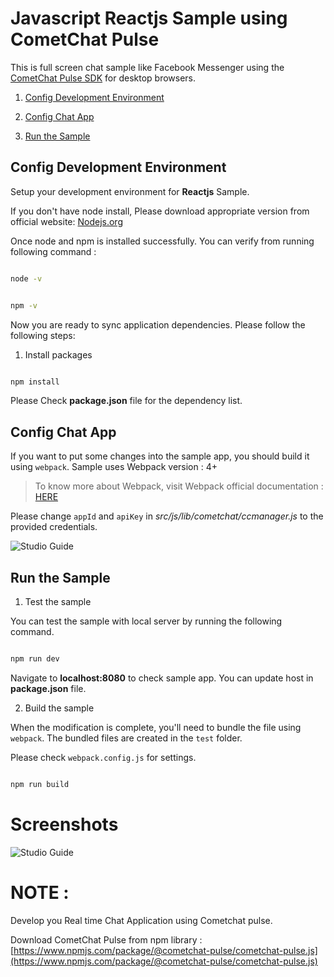 
  

# Javascript Reactjs Sample using CometChat Pulse 

This is full screen chat sample like Facebook Messenger using the [CometChat Pulse SDK](https://cometchat.com) for desktop browsers.


  

1. [Config Development Environment](#Config-your-Development-Environment)

2.  [Config Chat App](#Config-Chat-App)

3. [Run the Sample](#Run-the-Sample)


  
  
  

## Config Development Environment

Setup your development environment for **Reactjs** Sample. 

If you don't have node install, Please download appropriate version from official website: [Nodejs.org](https://nodejs.org/)

Once node and npm is installed successfully. You can verify from running following  command : 
```bash

node -v

```
```bash

npm -v

```


Now you are ready to sync application dependencies.  Please follow the following steps:



1. Install packages 


  

```bash

npm install

```

Please Check **package.json** file for the dependency list. 

  

## Config Chat App

If you want to put some changes into the sample app, you should build it using `webpack`. Sample uses Webpack version : 4+

>To know more about Webpack, visit Webpack official documentation : [HERE](https://webpack.js.org/concepts/)
  
Please change  `appId` and `apiKey` in *src/js/lib/cometchat/ccmanager.js* to the provided credentials.

 ![Studio Guide](https://github.com/CometChat-Pulse/javascript-reactjs-chat-app/blob/master/screenshots/code.png)   


## Run the Sample


1. Test the sample 

You can test the sample with local server by running the following command.

```bash

npm run dev

```

Navigate to **localhost:8080** to check sample app.  You can update host in **package.json** file.   
  

2. Build the sample

  

When the modification is complete, you'll need to bundle the file using `webpack`. The bundled files are created in the `test` folder.

Please check `webpack.config.js` for settings.
  

```bash

npm run build

```
# Screenshots

![Studio Guide](https://github.com/CometChat-Pulse/javascript-reactjs-chat-app/blob/master/screenshots/chat.png)   




#  NOTE : 
Develop you Real time Chat Application using Cometchat pulse. 


Download CometChat Pulse from npm library : 
[https://www.npmjs.com/package/@cometchat-pulse/cometchat-pulse.js](https://www.npmjs.com/package/@cometchat-pulse/cometchat-pulse.js)
